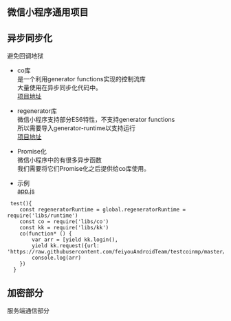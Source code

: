 微信小程序通用项目
---



异步同步化
---

避免回调地狱<br/>
- co库<br/>
是一个利用generator functions实现的控制流库<br/>
大量使用在异步同步化代码中。<br/>
[项目地址](https://github.com/tj/co)<br/>


- regenerator库 <br/>
微信小程序支持部分ES6特性，不支持generator functions <br/>
所以需要导入generator-runtime以支持运行<br/>
[项目地址](https://github.com/facebook/regenerator)<br/>

- Promise化<br/>
微信小程序中的有很多异步函数<br/>
我们需要将它们Promise化之后提供给co库使用。

- 示例<br/>
[app.js](app.js)


```
 test(){
    const regeneratorRuntime = global.regeneratorRuntime = require('libs/runtime')
    const co = require('libs/co')
    const kk = require('libs/kk')
    co(function* () {
        var arr = [yield kk.login(),
        yield kk.request({url: 'https://raw.githubusercontent.com/feiyouAndroidTeam/testcoinmp/master/test.json'})]
        console.log(arr)
    })
  }
```

加密部分
---
服务端通信部分




